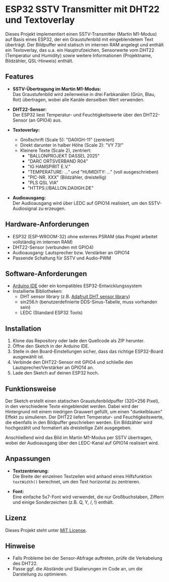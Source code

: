 # ESP32 SSTV Transmitter mit DHT22 und Textoverlay

Dieses Projekt implementiert einen SSTV-Transmitter (Martin M1-Modus) auf Basis eines ESP32, der ein Graustufenbild mit eingeblendetem Text überträgt. Der Bildpuffer wird statisch im internen RAM angelegt und enthält ein Textoverlay, das u.a. ein Hauptrufzeichen, Sensorwerte vom DHT22 (Temperatur und Humidity) sowie weitere Informationen (Projektname, Bildzähler, QSL-Hinweis) enthält.

## Features

- **SSTV-Übertragung im Martin M1-Modus:**  
  Das Graustufenbild wird zeilenweise in drei Farbkanälen (Grün, Blau, Rot) übertragen, wobei alle Kanäle denselben Wert verwenden.

- **DHT22-Sensor:**  
  Der ESP32 liest Temperatur- und Feuchtigkeitswerte über den DHT22-Sensor (an GPIO4) aus.

- **Textoverlay:**  
  - Großschrift (Scale 5): "DA0IGH-11" (zentriert)
  - Direkt darunter in halber Höhe (Scale 2): "VY 73!"
  - Kleinere Texte (Scale 2), zentriert:
    - "BALLONPROJEKT DASSEL 2025"
    - "DARC ORTSVERBAND R04"
    - "IG HAMSPIRIT E.V."
    - "TEMPERATURE: ..." und "HUMIDITY: ..." (voll ausgeschrieben)
    - "PIC-NR. XXX" (Bildzähler, dreistellig)
    - "PLS QSL VIA"
    - "HTTPS://BALLON.DA0IGH.DE"

- **Audioausgang:**  
  Der Audioausgang wird über LEDC auf GPIO14 realisiert, um den SSTV-Audiosignal zu erzeugen.

## Hardware-Anforderungen

- ESP32 (ESP-WROOM-32) ohne externes PSRAM (das Projekt arbeitet vollständig im internen RAM)
- DHT22-Sensor (verbunden mit GPIO4)
- Audioausgang: Lautsprecher bzw. Verstärker an GPIO14
- Passende Schaltung für SSTV und Audio-PWM

## Software-Anforderungen

- [Arduino IDE](https://www.arduino.cc/en/software) oder ein kompatibles ESP32-Entwicklungssystem
- Installierte Bibliotheken:
  - DHT sensor library (z.B. [Adafruit DHT sensor library](https://github.com/adafruit/DHT-sensor-library))
  - sin256.h (benutzerdefinierte DDS-Sinus-Tabelle, muss vorhanden sein)
  - LEDC (Standard ESP32 Tools)
  
## Installation

1. Klone das Repository oder lade den Quellcode als ZIP herunter.
2. Öffne den Sketch in der Arduino IDE.
3. Stelle in den Board-Einstellungen sicher, dass das richtige ESP32-Board ausgewählt ist.
4. Verbinde den DHT22-Sensor mit GPIO4 und schließe den Lautsprecher/Verstärker an GPIO14 an.
5. Lade den Sketch auf deinen ESP32 hoch.

## Funktionsweise

Der Sketch erstellt einen statischen Graustufenbildpuffer (320×256 Pixel), in den verschiedene Texte eingeblendet werden. Dabei wird der Hintergrund mit einem niedrigen Grauwert gefüllt, um einen "dunkelblauen" Effekt zu simulieren. Der DHT22 liefert Temperatur- und Feuchtigkeitswerte, die ebenfalls in den Bildpuffer geschrieben werden. Ein Bildzähler wird hochgezählt und formatiert als dreistellige Zahl ausgegeben.

Anschließend wird das Bild im Martin M1-Modus per SSTV übertragen, wobei der Audioausgang über den LEDC-Kanal auf GPIO14 realisiert wird.

## Anpassungen

- **Textzentrierung:**  
  Die Breite der einzelnen Textzeilen wird anhand eines Hilfsfunktion `textWidth()` berechnet, um den Text horizontal zu zentrieren.

- **Font:**  
  Eine einfache 5x7-Font wird verwendet, die nur Großbuchstaben, Ziffern und einige Sonderzeichen (z.B. Q, Y, /, !) enthält.

## Lizenz

Dieses Projekt steht unter [MIT License](LICENSE).

## Hinweise

- Falls Probleme bei der Sensor-Abfrage auftreten, prüfe die Verkabelung des DHT22.
- Passe ggf. die Abstände und Skalierungen im Code an, um die Darstellung zu optimieren.

